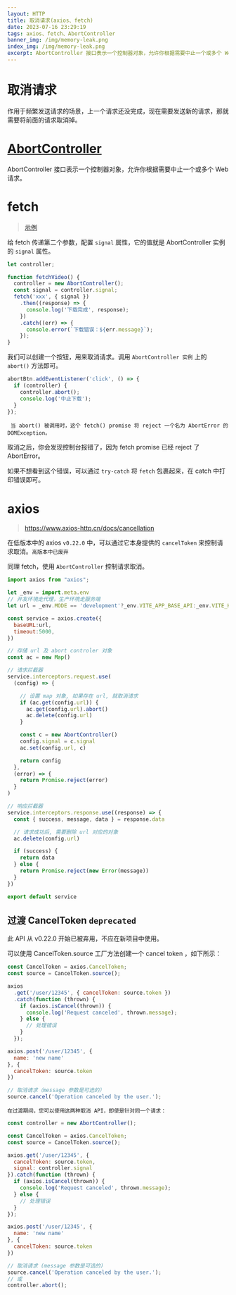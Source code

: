 ```yaml
---
layout: HTTP
title: 取消请求(axios、fetch)
date: 2023-07-16 23:29:19
tags: axios、fetch、AbortController
banner_img: /img/memory-leak.png
index_img: /img/memory-leak.png
excerpt: AbortController 接口表示一个控制器对象，允许你根据需要中止一个或多个 Web 请求。
---
```


# 取消请求

作用于频繁发送请求的场景，上一个请求还没完成，现在需要发送新的请求，那就需要将前面的请求取消掉。

# [AbortController](https://developer.mozilla.org/zh-CN/docs/Web/API/AbortController)

AbortController 接口表示一个控制器对象，允许你根据需要中止一个或多个 Web 请求。

# fetch

> [示例](https://mdn.github.io/dom-examples/abort-api/)

给 fetch 传递第二个参数，配置 `signal` 属性，它的值就是 AbortController 实例的 `signal` 属性。

```js
let controller;

function fetchVideo() {
  controller = new AbortController();
  const signal = controller.signal;
  fetch('xxx', { signal })
    .then((response) => {
      console.log('下载完成', response);
    })
    .catch((err) => {
      console.error(`下载错误：${err.message}`);
    });
}
```

我们可以创建一个按钮，用来取消请求。调用 `AbortController 实例` 上的 `abort()` 方法即可。

```js
abortBtn.addEventListener('click', () => {
  if (controller) {
    controller.abort();
    console.log('中止下载');
  }
});
```

` 当 abort() 被调用时，这个 fetch() promise 将 reject 一个名为 AbortError 的 DOMException。`

取消之后，你会发现控制台报错了，因为 fetch promise 已经 reject 了 AbortError。

如果不想看到这个错误，可以通过 `try-catch` 将 `fetch` 包裹起来，在 catch 中打印错误即可。

# axios

> https://www.axios-http.cn/docs/cancellation

在低版本中的 axios `v0.22.0` 中，可以通过它本身提供的 `cancelToken` 来控制请求取消。`高版本中已废弃`

同理 fetch，使用 `AbortController` 控制请求取消。


```js
import axios from "axios";

let _env = import.meta.env
// 开发环境走代理，生产环境走服务端
let url = _env.MODE == 'development'?_env.VITE_APP_BASE_API:_env.VITE_HOST_URL

const service = axios.create({
  baseURL:url,
  timeout:5000,
})

// 存储 url 及 abort controler 对象
const ac = new Map()

// 请求拦截器
service.interceptors.request.use(
  (config) => {

    // 设置 map 对象, 如果存在 url, 就取消请求
    if (ac.get(config.url)) {
      ac.get(config.url).abort()
      ac.delete(config.url)
    }

    const c = new AbortController()
    config.signal = c.signal
    ac.set(config.url, c)

    return config
  },
  (error) => {
    return Promise.reject(error)
  }
)

// 响应拦截器
service.interceptors.response.use((response) => {
  const { success, message, data } = response.data

  // 请求成功后, 需要删除 url 对应的对象
  ac.delete(config.url)

  if (success) {
    return data
  } else {
    return Promise.reject(new Error(message))
  }
})

export default service
```

## 过渡 CancelToken `deprecated`

此 API 从 v0.22.0 开始已被弃用，不应在新项目中使用。

可以使用 CancelToken.source 工厂方法创建一个 cancel token ，如下所示：

```js
const CancelToken = axios.CancelToken;
const source = CancelToken.source();

axios
  .get('/user/12345', { cancelToken: source.token })
  .catch(function (thrown) {
    if (axios.isCancel(thrown)) {
      console.log('Request canceled', thrown.message);
    } else {
      // 处理错误
    }
  });

axios.post('/user/12345', {
  name: 'new name'
}, {
  cancelToken: source.token
})

// 取消请求（message 参数是可选的）
source.cancel('Operation canceled by the user.');
```

`在过渡期间，您可以使用这两种取消 API，即使是针对同一个请求：`

```js
const controller = new AbortController();

const CancelToken = axios.CancelToken;
const source = CancelToken.source();

axios.get('/user/12345', {
  cancelToken: source.token,
  signal: controller.signal
}).catch(function (thrown) {
  if (axios.isCancel(thrown)) {
    console.log('Request canceled', thrown.message);
  } else {
    // 处理错误
  }
});

axios.post('/user/12345', {
  name: 'new name'
}, {
  cancelToken: source.token
})

// 取消请求 (message 参数是可选的)
source.cancel('Operation canceled by the user.');
// 或
controller.abort();
```



